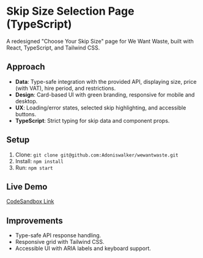 # Skip Size Selection Page (TypeScript)

A redesigned "Choose Your Skip Size" page for We Want Waste, built with React, TypeScript, and Tailwind CSS.

## Approach

- **Data**: Type-safe integration with the provided API, displaying size, price (with VAT), hire period, and restrictions.
- **Design**: Card-based UI with green branding, responsive for mobile and desktop.
- **UX**: Loading/error states, selected skip highlighting, and accessible buttons.
- **TypeScript**: Strict typing for skip data and component props.

## Setup

1. Clone: `git clone git@github.com:Adoniswalker/wewantwaste.git`
2. Install: `npm install`
3. Run: `npm start`

## Live Demo

[CodeSandbox Link](https://codesandbox.io/p/github/Adoniswalker/wewantwaste/main?import=true)

## Improvements

- Type-safe API response handling.
- Responsive grid with Tailwind CSS.
- Accessible UI with ARIA labels and keyboard support.
